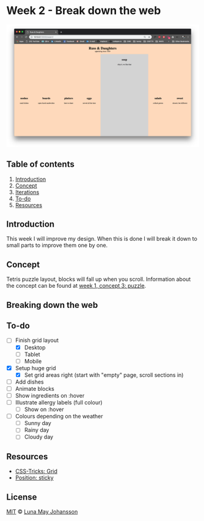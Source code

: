 # Week 2 - Break down the web

![Restaurant menu](/src/img/website.png)

## Table of contents
1. [Introduction](#Introduction)
2. [Concept](#Concept)
3. [Iterations](#Iterations)
4. [To-do](#To-do)
5. [Resources](#Resources)

## Introduction
This week I will improve my design. When this is done I will break it down to small parts to improve them one by one.

## Concept
Tetris puzzle layout, blocks will fall up when you scroll.
Information about the concept can be found at [week 1, concept 3: puzzle](https://github.com/maybuzz/css-to-the-rescue-1819/blob/master/week1.md).

## Breaking down the web


## To-do
- [ ] Finish grid layout   
  - [x] Desktop   
  - [ ] Tablet   
  - [ ] Mobile   
- [x] Setup huge grid   
  - [x] Set grid areas right (start with "empty" page, scroll sections in)   
- [ ] Add dishes   
- [ ] Animate blocks   
- [ ] Show ingredients on :hover   
- [ ] Illustrate allergy labels (full colour)   
  - [ ] Show on :hover   
- [ ] Colours depending on the weather   
  - [ ] Sunny day   
  - [ ] Rainy day   
  - [ ] Cloudy day   

## Resources
- [CSS-Tricks: Grid](https://css-tricks.com/snippets/css/complete-guide-grid/)   
- [Position: sticky](https://codepen.io/stephanmax/pen/odyxWE?editors=1100)   


## License
[MIT](LICENSE) © [Luna May Johansson](https://github.com/maybuzz)
